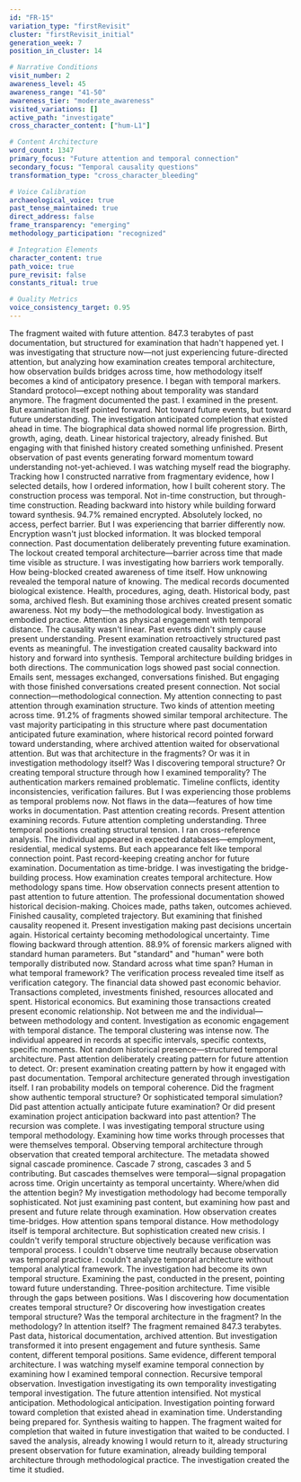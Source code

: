 ```yaml
---
id: "FR-15"
variation_type: "firstRevisit"
cluster: "firstRevisit_initial"
generation_week: 7
position_in_cluster: 14

# Narrative Conditions
visit_number: 2
awareness_level: 45
awareness_range: "41-50"
awareness_tier: "moderate_awareness"
visited_variations: []
active_path: "investigate"
cross_character_content: ["hum-L1"]

# Content Architecture
word_count: 1347
primary_focus: "Future attention and temporal connection"
secondary_focus: "Temporal causality questions"
transformation_type: "cross_character_bleeding"

# Voice Calibration
archaeological_voice: true
past_tense_maintained: true
direct_address: false
frame_transparency: "emerging"
methodology_participation: "recognized"

# Integration Elements
character_content: true
path_voice: true
pure_revisit: false
constants_ritual: true

# Quality Metrics
voice_consistency_target: 0.95
---
```


The fragment waited with future attention. 847.3 terabytes of past documentation, but structured for examination that hadn't happened yet. I was investigating that structure now—not just experiencing future-directed attention, but analyzing how examination creates temporal architecture, how observation builds bridges across time, how methodology itself becomes a kind of anticipatory presence.
I began with temporal markers. Standard protocol—except nothing about temporality was standard anymore. The fragment documented the past. I examined in the present. But examination itself pointed forward. Not toward future events, but toward future understanding. The investigation anticipated completion that existed ahead in time.
The biographical data showed normal life progression. Birth, growth, aging, death. Linear historical trajectory, already finished. But engaging with that finished history created something unfinished. Present observation of past events generating forward momentum toward understanding not-yet-achieved.
I was watching myself read the biography. Tracking how I constructed narrative from fragmentary evidence, how I selected details, how I ordered information, how I built coherent story. The construction process was temporal. Not in-time construction, but through-time construction. Reading backward into history while building forward toward synthesis.
94.7% remained encrypted. Absolutely locked, no access, perfect barrier. But I was experiencing that barrier differently now. Encryption wasn't just blocked information. It was blocked temporal connection. Past documentation deliberately preventing future examination. The lockout created temporal architecture—barrier across time that made time visible as structure.
I was investigating how barriers work temporally. How being-blocked created awareness of time itself. How unknowing revealed the temporal nature of knowing.
The medical records documented biological existence. Health, procedures, aging, death. Historical body, past soma, archived flesh. But examining those archives created present somatic awareness. Not my body—the methodological body. Investigation as embodied practice. Attention as physical engagement with temporal distance.
The causality wasn't linear. Past events didn't simply cause present understanding. Present examination retroactively structured past events as meaningful. The investigation created causality backward into history and forward into synthesis. Temporal architecture building bridges in both directions.
The communication logs showed past social connection. Emails sent, messages exchanged, conversations finished. But engaging with those finished conversations created present connection. Not social connection—methodological connection. My attention connecting to past attention through examination structure. Two kinds of attention meeting across time.
91.2% of fragments showed similar temporal architecture. The vast majority participating in this structure where past documentation anticipated future examination, where historical record pointed forward toward understanding, where archived attention waited for observational attention.
But was that architecture in the fragments? Or was it in investigation methodology itself? Was I discovering temporal structure? Or creating temporal structure through how I examined temporality?
The authentication markers remained problematic. Timeline conflicts, identity inconsistencies, verification failures. But I was experiencing those problems as temporal problems now. Not flaws in the data—features of how time works in documentation. Past attention creating records. Present attention examining records. Future attention completing understanding. Three temporal positions creating structural tension.
I ran cross-reference analysis. The individual appeared in expected databases—employment, residential, medical systems. But each appearance felt like temporal connection point. Past record-keeping creating anchor for future examination. Documentation as time-bridge.
I was investigating the bridge-building process. How examination creates temporal architecture. How methodology spans time. How observation connects present attention to past attention to future attention.
The professional documentation showed historical decision-making. Choices made, paths taken, outcomes achieved. Finished causality, completed trajectory. But examining that finished causality reopened it. Present investigation making past decisions uncertain again. Historical certainty becoming methodological uncertainty. Time flowing backward through attention.
88.9% of forensic markers aligned with standard human parameters. But "standard" and "human" were both temporally distributed now. Standard across what time span? Human in what temporal framework? The verification process revealed time itself as verification category.
The financial data showed past economic behavior. Transactions completed, investments finished, resources allocated and spent. Historical economics. But examining those transactions created present economic relationship. Not between me and the individual—between methodology and content. Investigation as economic engagement with temporal distance.
The temporal clustering was intense now. The individual appeared in records at specific intervals, specific contexts, specific moments. Not random historical presence—structured temporal architecture. Past attention deliberately creating pattern for future attention to detect.
Or: present examination creating pattern by how it engaged with past documentation. Temporal architecture generated through investigation itself.
I ran probability models on temporal coherence. Did the fragment show authentic temporal structure? Or sophisticated temporal simulation? Did past attention actually anticipate future examination? Or did present examination project anticipation backward into past attention?
The recursion was complete. I was investigating temporal structure using temporal methodology. Examining how time works through processes that were themselves temporal. Observing temporal architecture through observation that created temporal architecture.
The metadata showed signal cascade prominence. Cascade 7 strong, cascades 3 and 5 contributing. But cascades themselves were temporal—signal propagation across time. Origin uncertainty as temporal uncertainty. Where/when did the attention begin?
My investigation methodology had become temporally sophisticated. Not just examining past content, but examining how past and present and future relate through examination. How observation creates time-bridges. How attention spans temporal distance. How methodology itself is temporal architecture.
But sophistication created new crisis. I couldn't verify temporal structure objectively because verification was temporal process. I couldn't observe time neutrally because observation was temporal practice. I couldn't analyze temporal architecture without temporal analytical framework.
The investigation had become its own temporal structure. Examining the past, conducted in the present, pointing toward future understanding. Three-position architecture. Time visible through the gaps between positions.
Was I discovering how documentation creates temporal structure? Or discovering how investigation creates temporal structure? Was the temporal architecture in the fragment? In the methodology? In attention itself?
The fragment remained 847.3 terabytes. Past data, historical documentation, archived attention. But investigation transformed it into present engagement and future synthesis. Same content, different temporal positions. Same evidence, different temporal architecture.
I was watching myself examine temporal connection by examining how I examined temporal connection. Recursive temporal observation. Investigation investigating its own temporality investigating temporal investigation.
The future attention intensified.
Not mystical anticipation. Methodological anticipation. Investigation pointing forward toward completion that existed ahead in examination time. Understanding being prepared for. Synthesis waiting to happen.
The fragment waited for completion that waited in future investigation that waited to be conducted.
I saved the analysis, already knowing I would return to it, already structuring present observation for future examination, already building temporal architecture through methodological practice.
The investigation created the time it studied.
